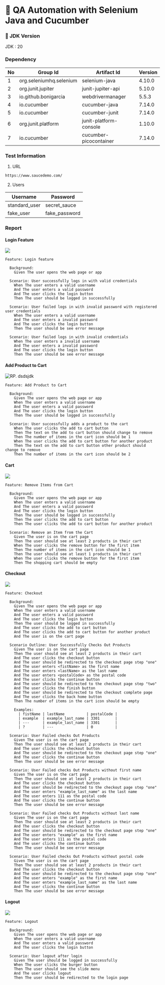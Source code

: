# 🥒 QA Automation with Selenium Java and Cucumber

### 🚀 JDK Version

JDK : 20

### Dependency

| No | Group Id                | Artifact Id            | Version |
|----|-------------------------|------------------------|---------|
| 1  | org.seleniumhq.selenium | selenium-java          | 4.10.0  |
| 2  | org.junit.jupiter       | junit-jupiter-api      | 5.10.0  |
| 3  | io.github.bonigarcia    | webdrivermanager       | 5.5.3   |
| 4  | io.cucumber             | cucumber-java          | 7.14.0  |
| 5  | io.cucumber             | cucumber-junit         | 7.14.0  |
| 6  | org.junit.platform      | junit-platform-console | 1.10.0  |
| 7  | io.cucumber             | cucumber-picocontainer | 7.14.0  |

### Test Information

1. URL

```text
https://www.saucedemo.com/
```

2. Users

| Username      | Password      |
|---------------|---------------|
| standard_user | secret_sauce  |
| fake_user     | fake_password |

### Report

#### Login Feature

![](report/Login.png)

```gherkin
Feature: Login feature

  Background:
    Given The user opens the web page or app

  Scenario: User successfully logs in with valid credentials
    When The user enters a valid username
    And The user enters a valid password
    And The user clicks the login button
    Then The user should be logged in successfully

  Scenario: User failed logs in with invalid password with registered user credentials
    When The user enters a valid username
    And The user enters a invalid password
    And The user clicks the login button
    Then The user should be see error message

  Scenario: User failed logs in with invalid credentials
    When The user enters a invalid username
    And The user enters a invalid password
    And The user clicks the login button
    Then The user should be see error message
```

#### Add Product to Cart

![RP. dsdsjdk](report/AddToCart.png)

```gherkin
Feature: Add Product to Cart

  Background:
    Given The user opens the web page or app
    When The user enters a valid username
    And The user enters a valid password
    And The user clicks the login button
    Then The user should be logged in successfully

  Scenario: User successfully adds a product to the cart
    When The user clicks the add to cart button
    Then The text on the add to cart button should change to remove
    Then The number of items in the cart icon should be 1
    When The user clicks the add to cart button for another product
    Then The text on the add to cart button other product should change to remove
    Then The number of items in the cart icon should be 2
```

#### Cart

![](report/Cart.png)

```gherkin
Feature: Remove Items from Cart

  Background:
    Given The user opens the web page or app
    When The user enters a valid username
    And The user enters a valid password
    And The user clicks the login button
    Then The user should be logged in successfully
    Then The user clicks the add to cart button
    Then The user clicks the add to cart button for another product

  Scenario: Remove an Item from the Cart
    Given The user is on the cart page
    Then The user should see at least 2 products in their cart
    When The user clicks the remove button for the first item
    Then The number of items in the cart icon should be 1
    Then The user should see at least 1 products in their cart
    When The user clicks the remove button for the first item
    Then The shopping cart should be empty
```

#### Checkout

![](report/Checkout.png)

```gherkin
Feature: Checkout

  Background:
    Given The user opens the web page or app
    When The user enters a valid username
    And The user enters a valid password
    And The user clicks the login button
    Then The user should be logged in successfully
    And The user clicks the add to cart button
    And The user clicks the add to cart button for another product
    And The user is on the cart page

  Scenario Outline: User Successfully Checks Out Products
    Given The user is on the cart page
    Then The user should see at least 2 products in their cart
    And The user clicks the checkout button
    And The user should be redirected to the checkout page step "one"
    And The user enters <fistName> as the first name
    And The user enters <lastName> as the last name
    And The user enters <postalCode> as the postal code
    And The user clicks the continue button
    And The user should be redirected to the checkout page step "two"
    And The user clicks the finish button
    And The user should be redirected to the checkout complete page
    And The user clicks the back home button
    Then The number of items in the cart icon should be empty

    Examples:
      | fistName | lastName          | postalCode |
      | example  | example_last_name | 3301       |
      | ---      | example_last_name | 3301       |
      | ?        | ---               | 0          |

  Scenario: User Failed checks Out Products
    Given The user is on the cart page
    Then The user should see at least 2 products in their cart
    And The user clicks the checkout button
    And The user should be redirected to the checkout page step "one"
    And The user clicks the continue button
    Then The user should be see error message

  Scenario: User Failed checks Out Products without first name
    Given The user is on the cart page
    Then The user should see at least 2 products in their cart
    And The user clicks the checkout button
    And The user should be redirected to the checkout page step "one"
    And The user enters "example_last_name" as the last name
    And The user enters 111 as the postal code
    And The user clicks the continue button
    Then The user should be see error message

  Scenario: User Failed checks Out Products without last name
    Given The user is on the cart page
    Then The user should see at least 2 products in their cart
    And The user clicks the checkout button
    And The user should be redirected to the checkout page step "one"
    And The user enters "example" as the first name
    And The user enters 111 as the postal code
    And The user clicks the continue button
    Then The user should be see error message

  Scenario: User Failed checks Out Products without postal code
    Given The user is on the cart page
    Then The user should see at least 2 products in their cart
    And The user clicks the checkout button
    And The user should be redirected to the checkout page step "one"
    And The user enters "example" as the first name
    And The user enters "example_last_name" as the last name
    And The user clicks the continue button
    Then The user should be see error message
```

#### Logout

![](report/Logout.png)

```gherkin
Feature: Logout

  Background:
    Given The user opens the web page or app
    When The user enters a valid username
    And The user enters a valid password
    And The user clicks the login button

  Scenario: User logout after login
    Given The user should be logged in successfully
    When The user clicks the burger button
    Then The user should see the slide menu
    And The user clicks logout
    Then The user should be redirected to the login page

```